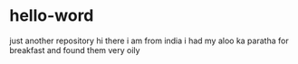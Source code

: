 # hello-word
just another repository
hi there i am from india
i had my aloo ka paratha for breakfast and found them very oily 
